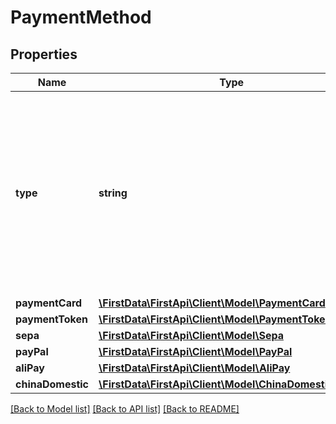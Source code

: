 # PaymentMethod

## Properties
Name | Type | Description | Notes
------------ | ------------- | ------------- | -------------
**type** | **string** | The type of payment method. Note that PayPal can only process a &#39;CREDIT&#39; transaction. Note that for requests we are now supporting only PAYMENT_CARD, SEPA, PAYPAL, ALIPAY. All this types are supported for response. | 
**paymentCard** | [**\FirstData\FirstApi\Client\Model\PaymentCard**](PaymentCard.md) |  | [optional] 
**paymentToken** | [**\FirstData\FirstApi\Client\Model\PaymentTokenization**](PaymentTokenization.md) |  | [optional] 
**sepa** | [**\FirstData\FirstApi\Client\Model\Sepa**](Sepa.md) |  | [optional] 
**payPal** | [**\FirstData\FirstApi\Client\Model\PayPal**](PayPal.md) |  | [optional] 
**aliPay** | [**\FirstData\FirstApi\Client\Model\AliPay**](AliPay.md) |  | [optional] 
**chinaDomestic** | [**\FirstData\FirstApi\Client\Model\ChinaDomestic**](ChinaDomestic.md) |  | [optional] 

[[Back to Model list]](../README.md#documentation-for-models) [[Back to API list]](../README.md#documentation-for-api-endpoints) [[Back to README]](../README.md)


